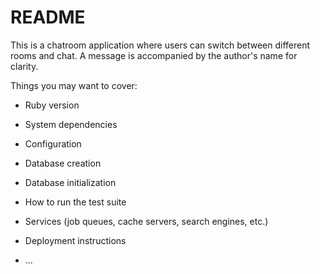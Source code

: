 # README

This is a chatroom application where users can switch between different rooms and chat. A message is accompanied by the author's name for clarity.

Things you may want to cover:

* Ruby version

* System dependencies

* Configuration

* Database creation

* Database initialization

* How to run the test suite

* Services (job queues, cache servers, search engines, etc.)

* Deployment instructions

* ...
